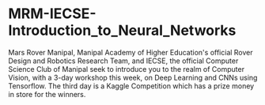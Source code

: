 # MRM-IECSE-Introduction_to_Neural_Networks

Mars Rover Manipal, Manipal Academy of Higher Education's official Rover Design and Robotics Research Team, and IECSE, the official Computer Science Club of Manipal seek to introduce you to the realm of Computer Vision, with a 3-day workshop this week, on Deep Learning and CNNs using Tensorflow. The third day is a Kaggle Competition which has a prize money in store for the winners.
